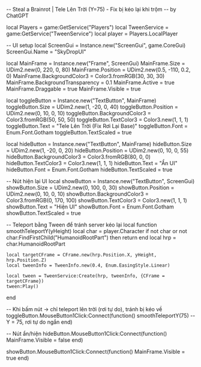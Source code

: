 -- Steal a Brainrot | Tele Lên Trời (Y=75) - Fix bị kéo lại khi trộm
-- by ChatGPT

local Players = game:GetService("Players")
local TweenService = game:GetService("TweenService")
local player = Players.LocalPlayer

-- UI setup
local ScreenGui = Instance.new("ScreenGui", game.CoreGui)
ScreenGui.Name = "SkyDropUI"

local MainFrame = Instance.new("Frame", ScreenGui)
MainFrame.Size = UDim2.new(0, 220, 0, 80)
MainFrame.Position = UDim2.new(0.5, -110, 0.2, 0)
MainFrame.BackgroundColor3 = Color3.fromRGB(30, 30, 30)
MainFrame.BackgroundTransparency = 0.1
MainFrame.Active = true
MainFrame.Draggable = true
MainFrame.Visible = true

local toggleButton = Instance.new("TextButton", MainFrame)
toggleButton.Size = UDim2.new(1, -20, 0, 40)
toggleButton.Position = UDim2.new(0, 10, 0, 10)
toggleButton.BackgroundColor3 = Color3.fromRGB(50, 50, 50)
toggleButton.TextColor3 = Color3.new(1, 1, 1)
toggleButton.Text = "Tele Lên Trời (Fix Rơi Lại Base)"
toggleButton.Font = Enum.Font.Gotham
toggleButton.TextScaled = true

local hideButton = Instance.new("TextButton", MainFrame)
hideButton.Size = UDim2.new(1, -20, 0, 20)
hideButton.Position = UDim2.new(0, 10, 0, 55)
hideButton.BackgroundColor3 = Color3.fromRGB(80, 0, 0)
hideButton.TextColor3 = Color3.new(1, 1, 1)
hideButton.Text = "Ẩn UI"
hideButton.Font = Enum.Font.Gotham
hideButton.TextScaled = true

-- Nút hiện lại UI
local showButton = Instance.new("TextButton", ScreenGui)
showButton.Size = UDim2.new(0, 100, 0, 30)
showButton.Position = UDim2.new(0, 10, 0, 10)
showButton.BackgroundColor3 = Color3.fromRGB(0, 170, 100)
showButton.TextColor3 = Color3.new(1, 1, 1)
showButton.Text = "Hiện UI"
showButton.Font = Enum.Font.Gotham
showButton.TextScaled = true

-- Teleport bằng Tween để tránh server kéo lại
local function smoothTeleportY(yHeight)
	local char = player.Character
	if not char or not char:FindFirstChild("HumanoidRootPart") then return end
	local hrp = char.HumanoidRootPart

	local targetCFrame = CFrame.new(hrp.Position.X, yHeight, hrp.Position.Z)
	local tweenInfo = TweenInfo.new(0.4, Enum.EasingStyle.Linear)

	local tween = TweenService:Create(hrp, tweenInfo, {CFrame = targetCFrame})
	tween:Play()
end

-- Khi bấm nút → chỉ teleport lên trời (rơi tự do), tránh bị kéo về
toggleButton.MouseButton1Click:Connect(function()
	smoothTeleportY(75) -- Y = 75, rơi tự do ngắn
end)

-- Nút ẩn/hiện
hideButton.MouseButton1Click:Connect(function()
	MainFrame.Visible = false
end)

showButton.MouseButton1Click:Connect(function()
	MainFrame.Visible = true
end)
